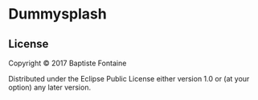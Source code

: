# Dummysplash


## License

Copyright © 2017 Baptiste Fontaine

Distributed under the Eclipse Public License either version 1.0 or (at
your option) any later version.
